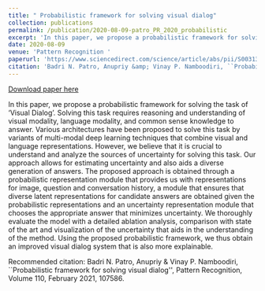 ```yaml
---
title: " Probabilistic framework for solving visual dialog"
collection: publications
permalink: /publication/2020-08-09-patro_PR_2020_probabilistic
excerpt: 'In this paper, we propose a probabilistic framework for solving the task of ‘Visual Dialog’. Solving this task requires reasoning and understanding of visual modality, language modality, and common sense knowledge to answer. Various architectures have been proposed to solve this task by variants of multi-modal deep learning techniques that combine visual and language representations. However, we believe that it is crucial to understand and analyze the sources of uncertainty for solving this task. Our approach allows for estimating uncertainty and also aids a diverse generation of answers. The proposed approach is obtained through a probabilistic representation module that provides us with representations for image, question and conversation history, a module that ensures that diverse latent representations for candidate answers are obtained given the probabilistic representations and an uncertainty representation module that chooses the appropriate answer that minimizes uncertainty. We thoroughly evaluate the model with a detailed ablation analysis, comparison with state of the art and visualization of the uncertainty that aids in the understanding of the method. Using the proposed probabilistic framework, we thus obtain an improved visual dialog system that is also more explainable.'
date: 2020-08-09
venue: 'Pattern Recognition '
paperurl: 'https://www.sciencedirect.com/science/article/abs/pii/S0031320320303897'
citation: 'Badri N. Patro, Anupriy &amp; Vinay P. Namboodiri, ``Probabilistic framework for solving visual dialog&apos;&apos;, Pattern Recognition, Volume 110, February 2021, 107586.'
---
```


<a href='https://www.sciencedirect.com/science/article/abs/pii/S0031320320303897'>Download paper here</a>

In this paper, we propose a probabilistic framework for solving the task of ‘Visual Dialog’. Solving this task requires reasoning and understanding of visual modality, language modality, and common sense knowledge to answer. Various architectures have been proposed to solve this task by variants of multi-modal deep learning techniques that combine visual and language representations. However, we believe that it is crucial to understand and analyze the sources of uncertainty for solving this task. Our approach allows for estimating uncertainty and also aids a diverse generation of answers. The proposed approach is obtained through a probabilistic representation module that provides us with representations for image, question and conversation history, a module that ensures that diverse latent representations for candidate answers are obtained given the probabilistic representations and an uncertainty representation module that chooses the appropriate answer that minimizes uncertainty. We thoroughly evaluate the model with a detailed ablation analysis, comparison with state of the art and visualization of the uncertainty that aids in the understanding of the method. Using the proposed probabilistic framework, we thus obtain an improved visual dialog system that is also more explainable.

Recommended citation: Badri N. Patro, Anupriy & Vinay P. Namboodiri, ``Probabilistic framework for solving visual dialog'', Pattern Recognition, Volume 110, February 2021, 107586.